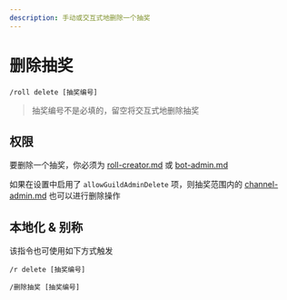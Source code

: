 ```yaml
---
description: 手动或交互式地删除一个抽奖
---
```


# 删除抽奖

```
/roll delete [抽奖编号]
```

> 抽奖编号不是必填的，留空将交互式地删除抽奖

## 权限

要删除一个抽奖，你必须为 [roll-creator.md](../permission/roll-creator.md "mention") 或 [bot-admin.md](../permission/bot-admin.md "mention")

如果在设置中启用了 `allowGuildAdminDelete` 项，则抽奖范围内的 [channel-admin.md](../permission/channel-admin.md "mention") 也可以进行删除操作

## 本地化 & 别称

该指令也可使用如下方式触发

```
/r delete [抽奖编号]

/删除抽奖 [抽奖编号]
```
